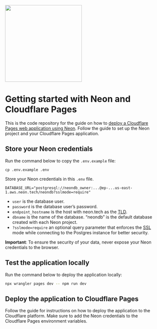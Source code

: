 <img width="250px" src="https://neon.tech/brand/neon-logo-dark-color.svg" />

# Getting started with Neon and Cloudflare Pages

This is the code repository for the guide on how to [deploy a Cloudflare Pages web application using Neon](https://neon.tech/docs/guides/cloudflare-pages). Follow the guide to set up the Neon project and your Cloudflare Pages application.

## Store your Neon credentials

Run the command below to copy the `.env.example` file:

```
cp .env.example .env
```

Store your Neon credentials in this `.env` file.

```
DATABASE_URL="postgresql://neondb_owner:...@ep-...us-east-1.aws.neon.tech/neondb?sslmode=require"
```

- `user` is the database user.
- `password` is the database user’s password.
- `endpoint_hostname` is the host with neon.tech as the [TLD](https://www.cloudflare.com/en-gb/learning/dns/top-level-domain/).
- `dbname` is the name of the database. “neondb” is the default database created with each Neon project.
- `?sslmode=require` an optional query parameter that enforces the [SSL](https://www.cloudflare.com/en-gb/learning/ssl/what-is-ssl/) mode while connecting to the Postgres instance for better security.

**Important**: To ensure the security of your data, never expose your Neon credentials to the browser.

## Test the application locally

Run the command below to deploy the application locally:

```bash
npx wrangler pages dev -- npm run dev
```

## Deploy the application to Cloudflare Pages

Follow the guide for instructions on how to deploy the application to the Cloudflare platform. Make sure to add the Neon credentials to the Cloudflare Pages environment variables.